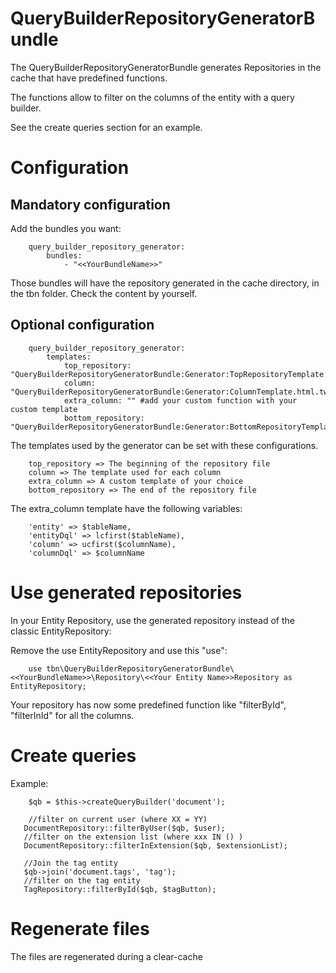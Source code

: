 # QueryBuilderRepositoryGeneratorBundle
The QueryBuilderRepositoryGeneratorBundle generates Repositories in the cache that have predefined functions.

The functions allow to filter on the columns of the entity with a query builder.

See the create queries section for an example.

# Configuration

## Mandatory configuration
Add the bundles you want: 

		query_builder_repository_generator:
    		bundles: 
        		- "<<YourBundleName>>"
Those bundles will have the repository generated in the cache directory, in the tbn folder. Check the content by yourself. 

## Optional configuration

		query_builder_repository_generator:
			templates:
				top_repository: "QueryBuilderRepositoryGeneratorBundle:Generator:TopRepositoryTemplate.html.twig"
				column: "QueryBuilderRepositoryGeneratorBundle:Generator:ColumnTemplate.html.twig"
				extra_column: "" #add your custom function with your custom template
				bottom_repository: "QueryBuilderRepositoryGeneratorBundle:Generator:BottomRepositoryTemplate.html.twig"

The templates used by the generator can be set with these configurations.

		top_repository => The beginning of the repository file
		column => The template used for each column
		extra_column => A custom template of your choice
		bottom_repository => The end of the repository file

The extra_column template have the following variables:

		'entity' => $tableName,
		'entityDql' => lcfirst($tableName),
		'column' => ucfirst($columnName),
		'columnDql' => $columnName

# Use generated repositories

In your Entity Repository, use the generated repository instead of the classic EntityRepository:

Remove the use EntityRepository and use this "use":

		use tbn\QueryBuilderRepositoryGeneratorBundle\<<YourBundleName>>\Repository\<<Your Entity Name>>Repository as EntityRepository;

Your repository has now some predefined function like "filterById", "filterInId" for all the columns.


# Create queries
 
 Example:
 
		$qb = $this->createQueryBuilder('document');

		//filter on current user (where XX = YY)
       DocumentRepository::filterByUser($qb, $user);
       //filter on the extension list (where xxx IN () )
       DocumentRepository::filterInExtension($qb, $extensionList);
       
       //Join the tag entity
       $qb->join('document.tags', 'tag');
       //filter on the tag entity
       TagRepository::filterById($qb, $tagButton);
       
# Regenerate files

The files are regenerated during a clear-cache
